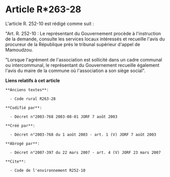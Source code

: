 # Article R*263-28

L'article R. 252-10 est rédigé comme suit :

"Art. R. 252-10 : Le représentant du Gouvernement procède à l'instruction de la demande, consulte les services locaux
intéressés et recueille l'avis du procureur de la République près le tribunal supérieur d'appel de Mamoudzou.

"Lorsque l'agrément de l'association est sollicité dans un cadre communal ou intercommunal, le représentant du Gouvernement
recueille également l'avis du maire de la commune où l'association a son siège social".

**Liens relatifs à cet article**

	**Anciens textes**:

	  - Code rural R263-28

	**Codifié par**:

	  - Décret n°2003-768 2003-08-01 JORF 7 août 2003

	**Créé par**:

	  - Décret n°2003-768 du 1 août 2003 - art. 1 (V) JORF 7 août 2003

	**Abrogé par**:

	  - Décret n°2007-397 du 22 mars 2007 - art. 4 (V) JORF 23 mars 2007

	**Cite**:

	  - Code de l'environnement R252-10
